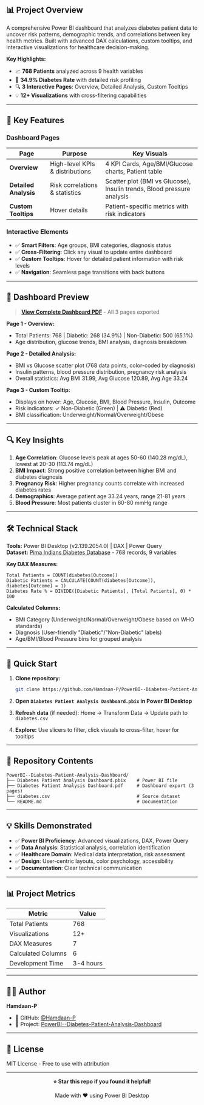 
## 📊 Project Overview

A comprehensive Power BI dashboard that analyzes diabetes patient data to uncover risk patterns, demographic trends, and correlations between key health metrics. Built with advanced DAX calculations, custom tooltips, and interactive visualizations for healthcare decision-making.

**Key Highlights:**
- 📈 **768 Patients** analyzed across 9 health variables
- 🎯 **34.9% Diabetes Rate** with detailed risk profiling
- 🔍 **3 Interactive Pages**: Overview, Detailed Analysis, Custom Tooltips
- 💡 **12+ Visualizations** with cross-filtering capabilities

---

## 🎯 Key Features

### Dashboard Pages

| Page | Purpose | Key Visuals |
|------|---------|-------------|
| **Overview** | High-level KPIs & distributions | 4 KPI Cards, Age/BMI/Glucose charts, Patient table |
| **Detailed Analysis** | Risk correlations & statistics | Scatter plot (BMI vs Glucose), Insulin trends, Blood pressure analysis |
| **Custom Tooltips** | Hover details | Patient-specific metrics with risk indicators |

### Interactive Elements
- ✅ **Smart Filters**: Age groups, BMI categories, diagnosis status
- ✅ **Cross-Filtering**: Click any visual to update entire dashboard
- ✅ **Custom Tooltips**: Hover for detailed patient information with risk levels
- ✅ **Navigation**: Seamless page transitions with back buttons

---

## 📸 Dashboard Preview

> **[View Complete Dashboard PDF](Diabetes%20Patient%20Analysis%20Dashboard.pdf)** - All 3 pages exported

**Page 1 - Overview:**
- Total Patients: 768 | Diabetic: 268 (34.9%) | Non-Diabetic: 500 (65.1%)
- Age distribution, glucose trends, BMI analysis, diagnosis breakdown

**Page 2 - Detailed Analysis:**
- BMI vs Glucose scatter plot (768 data points, color-coded by diagnosis)
- Insulin patterns, blood pressure distribution, pregnancy risk analysis
- Overall statistics: Avg BMI 31.99, Avg Glucose 120.89, Avg Age 33.24

**Page 3 - Custom Tooltip:**
- Displays on hover: Age, Glucose, BMI, Blood Pressure, Insulin, Outcome
- Risk indicators: ✓ Non-Diabetic (Green) | ⚠️ Diabetic (Red)
- BMI classification: Underweight/Normal/Overweight/Obese

---

## 🔍 Key Insights

1. **Age Correlation**: Glucose levels peak at ages 50-60 (140.28 mg/dL), lowest at 20-30 (113.74 mg/dL)
2. **BMI Impact**: Strong positive correlation between higher BMI and diabetes diagnosis
3. **Pregnancy Risk**: Higher pregnancy counts correlate with increased diabetes rates
4. **Demographics**: Average patient age 33.24 years, range 21-81 years
5. **Blood Pressure**: Most patients cluster in 60-80 mmHg range

---

## 🛠️ Technical Stack

**Tools:** Power BI Desktop (v2.139.2054.0) | DAX | Power Query  
**Dataset:** [Pima Indians Diabetes Database](https://www.kaggle.com/datasets/uciml/pima-indians-diabetes-database) - 768 records, 9 variables

**Key DAX Measures:**
```dax
Total Patients = COUNT(diabetes[Outcome])
Diabetic Patients = CALCULATE(COUNT(diabetes[Outcome]), diabetes[Outcome] = 1)
Diabetes Rate % = DIVIDE([Diabetic Patients], [Total Patients], 0) * 100
```

**Calculated Columns:**
- BMI Category (Underweight/Normal/Overweight/Obese based on WHO standards)
- Diagnosis (User-friendly "Diabetic"/"Non-Diabetic" labels)
- Age/BMI/Blood Pressure bins for grouped analysis

---

## 🚀 Quick Start

1. **Clone repository:**
   ```bash
   git clone https://github.com/Hamdaan-P/PowerBI--Diabetes-Patient-Analysis-Dashboard.git
   ```

2. **Open `Diabetes Patient Analysis Dashboard.pbix` in Power BI Desktop**

3. **Refresh data** (if needed): Home → Transform Data → Update path to `diabetes.csv`

4. **Explore:** Use slicers to filter, click visuals to cross-filter, hover for tooltips

---

## 📁 Repository Contents

```
PowerBI--Diabetes-Patient-Analysis-Dashboard/
├── Diabetes Patient Analysis Dashboard.pbix    # Power BI file
├── Diabetes Patient Analysis Dashboard.pdf     # Dashboard export (3 pages)
├── diabetes.csv                                # Source dataset
└── README.md                                   # Documentation
```

---

## 💡 Skills Demonstrated

- ✅ **Power BI Proficiency**: Advanced visualizations, DAX, Power Query
- ✅ **Data Analysis**: Statistical analysis, correlation identification
- ✅ **Healthcare Domain**: Medical data interpretation, risk assessment
- ✅ **Design**: User-centric layouts, color psychology, accessibility
- ✅ **Documentation**: Clear technical communication

---

## 📊 Project Metrics

| Metric | Value |
|--------|-------|
| Total Patients | 768 |
| Visualizations | 12+ |
| DAX Measures | 7 |
| Calculated Columns | 6 |
| Development Time | 3-4 hours |

---

## 👨‍💻 Author

**Hamdaan-P**

- 🐙 GitHub: [@Hamdaan-P](https://github.com/Hamdaan-P)
- 📂 Project: [PowerBI--Diabetes-Patient-Analysis-Dashboard](https://github.com/Hamdaan-P/PowerBI--Diabetes-Patient-Analysis-Dashboard)

---

## 📝 License

MIT License - Free to use with attribution

---

<div align="center">

**⭐ Star this repo if you found it helpful!**

Made with ❤️ using Power BI Desktop

</div>